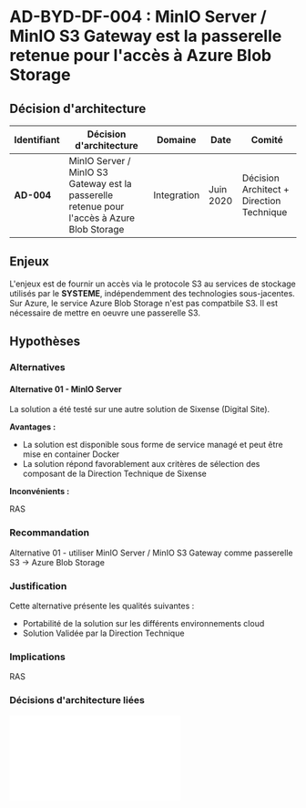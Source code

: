 # AD-BYD-DF-004 : MinIO Server / MinIO S3 Gateway est la passerelle retenue pour l'accès à Azure Blob Storage

## Décision d'architecture

|Identifiant|Décision d'architecture|Domaine|Date|Comité|
|---|---|---|---|---|
|**AD-004**|MinIO Server / MinIO S3 Gateway est la passerelle retenue pour l'accès à Azure Blob Storage|Integration |Juin 2020| Décision Architect + Direction Technique|

## Enjeux

L'enjeux est de fournir un accès via le protocole S3 au services de stockage utilisés par le **SYSTEME**, indépendemment des technologies sous-jacentes.
Sur Azure, le service Azure Blob Storage n'est pas compatbile S3. Il est nécessaire de mettre en oeuvre une passerelle S3.

## Hypothèses

### Alternatives

#### Alternative 01 - MinIO Server

La solution a été testé sur une autre solution de Sixense (Digital Site).

**Avantages :**

- La solution est disponible sous forme de service managé et peut être mise en container Docker
- La solution répond favorablement aux critères de sélection des composant de la Direction Technique de Sixense

**Inconvénients :**

RAS

### Recommandation

Alternative 01 - utiliser MinIO Server / MinIO S3 Gateway comme passerelle S3 -> Azure Blob Storage

### Justification

Cette alternative présente les qualités suivantes :

- Portabilité de la solution sur les différents environnements cloud
- Solution Validée par la Direction Technique

### Implications

RAS

### Décisions d'architecture liées

![AD-BYD-DF-002 : Exposition des zones de stockage de données suivant le protocole et l'api S3](./0602.ArchitectureDecisions.md)
